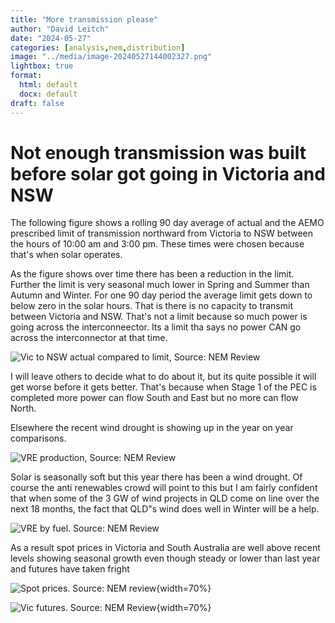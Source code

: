 ```yaml
---
title: "More transmission please"
author: "David Leitch"
date: "2024-05-27"
categories: [analysis,nem,distribution]
image: "../media/image-20240527144002327.png"
lightbox: true
format:
  html: default
  docx: default
draft: false
---
```






# Not enough transmission was built before solar got going in Victoria and NSW

The following figure shows a rolling 90 day average of actual and the AEMO prescribed limit of transmission northward from Victoria to NSW between the hours of 10:00 am and 3:00 pm. These times were chosen because that's when solar operates.

As the figure shows over time there has been a reduction in the limit. Further the limit is very seasonal much lower in Spring and Summer than Autumn and Winter. For one 90 day period  the average limit gets down to below zero in the solar hours. That is there is no capacity to transmit between Victoria and NSW. That's not a limit because so much power is going across the interconneector. Its a limit tha says no power CAN go across the interconnector at that time.

![Vic to NSW actual compared to limit, Source: NEM Review](../media/image-20240527144002327.png)

I will leave others to decide what to do about it, but its quite possible it will get worse before it gets better. That's because when Stage 1 of the PEC is completed more power can flow South and East but no more can flow North.

Elsewhere the recent wind drought is showing up in the year on year comparisons.

![VRE production, Source: NEM Review](../media/image-20240527144411912.png)

Solar is seasonally soft but this year there has been a wind drought. Of course the anti renewables crowd will point to this but I am fairly confident that when some of the 3 GW of wind projects in QLD come on line over the next 18 months, the fact that QLD"s wind does well in Winter will be a help.



![VRE by fuel. Source: NEM Review](../media/image-20240527144636743.png)

As a result spot prices in Victoria and South Australia are well above recent levels showing seasonal growth even though steady or lower than last year and futures have taken fright

![Spot prices. Source: NEM review](../media/image-20240527145756333.png){width=70%}

![Vic futures. Source: NEM Review](../media/image-20240527145057331.png){width=70%}